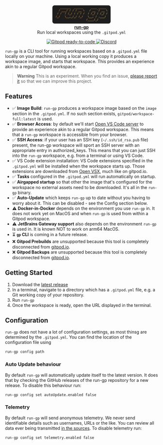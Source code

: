 <p align="center">
  <a href="https://www.gitpod.io">
    <img src="docs/logo.png" alt="rungp Logo" height="60" />
    <br />
    <strong>run-gp</strong>
  </a>
  <br />
  <span>Run local workspaces using the <code>.gitpod.yml</code></span>
</p>
<p align="center">
  <a href="https://gitpod.io/from-referrer/">
    <img src="https://img.shields.io/badge/Gitpod-ready--to--code-908a85?logo=gitpod" alt="Gitpod ready-to-code" />
  </a>
  <a href="https://www.gitpod.io/chat">
    <img src="https://img.shields.io/discord/816244985187008514" alt="Discord" />
  </a>
</p>

`run-gp` is a CLI tool for running workspaces based on a `.gitpod.yml` file locally on your machine. Using a local working copy it produces a workspace image, and starts that workspace. This provides an experience akin to a regular Gitpod workspace.

> **Warning**
> This is an experiment. When you find an issue, [please report it](https://github.com/gitpod-io/run-gp/issues/new?assignees=&labels=&template=bug_report.md&title=) so that we can improve this project.

## Features
- ✅ **Image Build**: `run-gp` produces a workspace image based on the `image` section in the `.gitpod.yml`. If no such section exists, `gitpod/workspace-full:latest` is used.
- ✅ **Browser Access**: by default we'll start [Open VS Code server](https://github.com/gitpod-io/openvscode-server) to provide an experience akin to a regular Gitpod workspace. This means that a `run-gp` workspace is accessible from your browser.
- ✅ **SSH Access**: if your user has an SSH key (`~/.ssh/id_rsa.pub` file) present, the run-gp workspace will sport an SSH server with an appropriate entry in authorized_keys. This means that you can just SSH into the `run-gp` workspace, e.g. from a terminal or using VS Code.
- ✅ VS Code extension installation: VS Code extensions specified in the `.gitpod.yml` will be installed when the workspace starts up. Those extensions are downloaded from [Open VSX](https://open-vsx.org), much like on gitpod.io.
- ✅ **Tasks** configured in the `.gitpod.yml` will run automatically on startup. 
- ✅ **Airgapped startup** so that other the image that's configured for the workspace no external assets need to be downloaded. It's all in the `run-gp` binary.
- ✅ **Auto-Update** which keeps `run-gp` up to date without you having to worry about it. This can be disabled - see the Config section below.
- ⚠️ **Docker-in-Docker** depends on the environment you use `run-gp` in. It does not work yet on MacOS and when `run-gp` is used from within a Gitpod workspace.
- ⚠️ **JetBrains Gateway support** also depends on the environment `run-gp` is used in. It is known NOT to work on arm64 MacOS.
- ⏳ **`gp` CLI** is coming in a future release.
- ❌ **Gitpod Prebuilds** are unsupported because this tool is completely disconnected from [gitpod.io](https://gitpod.io).
- ❌ **Gitpod Backups** are unsupported because this tool is completely disconnected from [gitpod.io](https://gitpod.io).

## Getting Started
1. Download the [latest release](https://github.com/gitpod-io/run-gp/releases/latest)
2. In a terminal, navigate to a directory which has a `.gitpod.yml` file, e.g. a Git working copy of your repository.
3. Run `run-gp`
4. Once the workspace is ready, open the URL displayed in the terminal.

## Configuration
`run-gp` does not have a lot of configuration settings, as most thinsg are determined by the `.gitpod.yml`. You can find the location of the configuration file using
```bash
run-gp config path
```

### Auto Update behaviour
By default `run-gp` will automatically update itself to the latest version. It does that by checking the GitHub releases of the run-gp repository for a new release.
To disable this behaviour run:
```bash
run-gp config set autoUpdate.enabled false
```

### Telemetry
By default `run-gp` will send anonymous telemetry. We never send identifiable details such as usernames, URLs or the like. You can review all data ever being transmitted [in the sources](https://github.com/gitpod-io/run-gp/blob/main/pkg/telemetry/telemetry.go#L84-L123). To disable telemetry run:
```bash
run-gp config set telemetry.enabled false
```